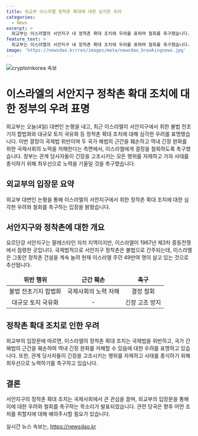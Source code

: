 ```yaml
---
title: 외교부 이스라엘 정착촌 확대에 대한 심각한 우려
categories:
  - News
excerpt: >
  외교부는 이스라엘의 서안지구 내 정착촌 확대 조치에 우려를 표하며 철회를 촉구했습니다. 이스라엘의 불법 전초기지 합법화와 토지 국유화 등에 대해 심각한 우려를 표명하고, 국제법 위반과 해법 훼손을 지적했습니다. 또한, 관계 당사자들에게 긴장 조장을 자제하고 종식을 위해 노력할 것을 촉구했습니다. 요르단강 서안지구의 정착촌은 국제법적으로 불법으로 간주되며, 현재 49만여 명의 이스라엘 주민이 거주하고 있습니다.
feature_text: >
  외교부는 이스라엘의 서안지구 내 정착촌 확대 조치에 우려를 표하며 철회를 촉구했습니다. 이스라엘의 불법 전초기지 합법화와 토지 국유화 등에 대해 심각한 우려를 표명하고, 국제법 위반과 해법 훼손을 지적했습니다. 또한, 관계 당사자들에게 긴장 조장을 자제하고 종식을 위해 노력할 것을 촉구했습니다. 요르단강 서안지구의 정착촌은 국제법적으로 불법으로 간주되며, 현재 49만여 명의 이스라엘 주민이 거주하고 있습니다.
image: 'https://newsdao.kr/res/images/meta/newsdao_breakingnews.jpg'
---
```


<p><img src="https://newsdao.kr/res/images/meta/newsdao_breakingnews.jpg" alt="cryptoinkorea 속보" /></p>

<h1>이스라엘의 서안지구 정착촌 확대 조치에 대한 정부의 우려 표명</h1>

<p data-ke-size="size16">외교부는 오늘(4일) 대변인 논평을 내고, 최근 이스라엘이 서안지구에서 취한 불법 전초기지 합법화와 대규모 토지 국유화 등 정착촌 확대 조치에 대해 심각한 우려를 표명했습니다. 이번 결정이 국제법 위반이며 두 국가 해법의 근간을 훼손하고 역내 긴장 완화를 위한 국제사회의 노력을 저해한다는 측면에서, 이스라엘에게 결정을 철회하도록 촉구했습니다. 정부는 관계 당사자들이 긴장을 고조시키는 모든 행위를 자제하고 가자 사태를 종식하기 위해 최우선으로 노력을 기울일 것을 촉구했습니다.</p>

<h2 data-ke-size="size26">외교부의 입장문 요약</h2>

<p data-ke-size="size16">외교부 대변인 논평을 통해 이스라엘의 서안지구에서 취한 정착촌 확대 조치에 대한 심각한 우려와 철회를 촉구하는 입장을 밝혔습니다.</p>

<h2 data-ke-size="size26">서안지구와 정착촌에 대한 개요</h2>

<p data-ke-size="size16">요르단강 서안지구는 팔레스타인 자치 지역이지만, 이스라엘이 1967년 제3차 중동전쟁에서 점령한 곳입니다. 국제법적으로 서안지구 정착촌은 불법으로 간주되는데, 이스라엘은 그동안 정착촌 건설을 계속 늘려 현재 이스라엘 주민 49만여 명이 살고 있는 것으로 추산됩니다.</p>

<table>
    <thead>
        <tr>
            <td style="text-align: center; height: 17px;"><b>위반 행위</b></td>
            <td style="text-align: center; height: 17px;"><b>근간 훼손</b></td>
            <td style="text-align: center; height: 17px;"><b>촉구</b></td>
        </tr>
    </thead>
    <tbody>
        <tr>
            <td style="text-align: center; height: 17px;">불법 전초기지 합법화</td>
            <td style="text-align: center; height: 17px;">국제사회의 노력 저해</td>
            <td style="text-align: center; height: 17px;">결정 철회</td>
        </tr>
        <tr>
            <td style="text-align: center; height: 17px;">대규모 토지 국유화</td>
            <td style="text-align: center; height: 17px;">-</td>
            <td style="text-align: center; height: 17px;">긴장 고조 방지</td>
        </tr>
    </tbody>
</table>

<h2 data-ke-size="size26">정착촌 확대 조치로 인한 우려</h2>

<p data-ke-size="size16">외교부의 입장문에 따르면, 이스라엘의 정착촌 확대 조치는 국제법을 위반하고, 국가 간 해법의 근간을 훼손하여 역내 긴장 완화를 저해할 수 있음에 대한 우려를 표명하고 있습니다. 또한, 관계 당사자들이 긴장을 고조시키는 행위를 자제하고 사태를 종식하기 위해 최우선으로 노력하기를 촉구하고 있습니다.</p>

<h2 data-ke-size="size26">결론</h2>

<p data-ke-size="size16">서안지구의 정착촌 확대 조치는 국제사회에서 큰 관심을 끌며, 외교부의 입장문을 통해 이에 대한 우려와 철회를 촉구하는 목소리가 발표되었습니다. 관련 당국은 향후 어떤 조처를 취할지에 대해 예의주시할 필요가 있습니다.</p>
실시간 뉴스 속보는, <a href="https://newsdao.kr" rel="dofollow">https://newsdao.kr</a>


